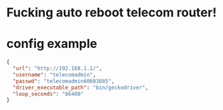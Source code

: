 # Fucking auto reboot telecom router!

# config example

```json
{
  "url": "http://192.168.1.1/",
  "username": "telecomadmin",
  "passwd": "telecomadmin60603885",
  "driver_executable_path": "bin/geckodriver",
  "loop_seconds": "86400"
}
```